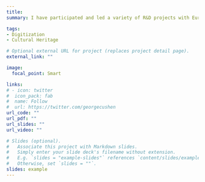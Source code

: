 ```yaml
---
title:
summary: I have participated and led a variety of R&D projects with European and national funding including [BookSpace](http://old.hpclab.ceid.upatras.gr/home.php?action=projects_details&id=30&language=2), [BookTrade](http://old.hpclab.ceid.upatras.gr/home.php?action=projects_details&id=18&language=2), [Digitization of the Hellenic Cultural Content](http://old.hpclab.ceid.upatras.gr/home.php?action=projects_details&id=12&language=2), the [MINERVA](http://www.minervaeurope.org/) project series, [ATHENA](http://www.athenaeurope.org/), and the University of Patras Operational Programme for Education and Initial Vocational Training ([ΕΠΕΑΕΚ II](http://old.hpclab.ceid.upatras.gr/home.php?action=projects_details&id=39&language=2)) as well as its extension with innovative actions for semantic annotations of learning material, intelligent search and semantic interoperability.

tags:
- Digitization
- Cultural Heritage

# Optional external URL for project (replaces project detail page).
external_link: ""

image:
  focal_point: Smart

links:
# - icon: twitter
#  icon_pack: fab
#  name: Follow
#  url: https://twitter.com/georgecushen
url_code: ""
url_pdf: ""
url_slides: ""
url_video: ""

# Slides (optional).
#   Associate this project with Markdown slides.
#   Simply enter your slide deck's filename without extension.
#   E.g. `slides = "example-slides"` references `content/slides/example-slides.md`.
#   Otherwise, set `slides = ""`.
slides: example
---
```

